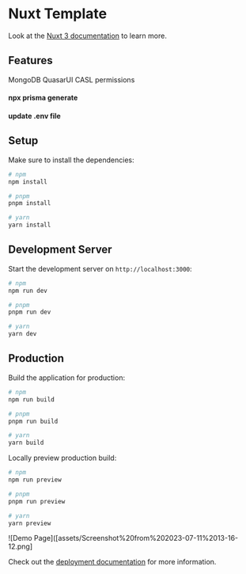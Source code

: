 # Nuxt Template

Look at the [Nuxt 3 documentation](https://nuxt.com/docs/getting-started/introduction) to learn more.
## Features
MongoDB
QuasarUI
CASL permissions
#### npx prisma generate
#### update .env file

## Setup

Make sure to install the dependencies:

```bash
# npm
npm install

# pnpm
pnpm install

# yarn
yarn install
```

## Development Server

Start the development server on `http://localhost:3000`:

```bash
# npm
npm run dev

# pnpm
pnpm run dev

# yarn
yarn dev
```

## Production

Build the application for production:

```bash
# npm
npm run build

# pnpm
pnpm run build

# yarn
yarn build
```

Locally preview production build:

```bash
# npm
npm run preview

# pnpm
pnpm run preview

# yarn
yarn preview
```
![Demo Page]([assets/Screenshot%20from%202023-07-11%2013-16-12.png]

Check out the [deployment documentation](https://nuxt.com/docs/getting-started/deployment) for more information.
